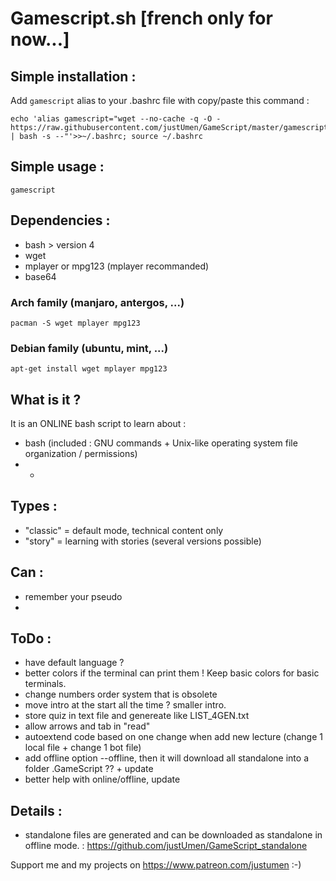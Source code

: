 # Gamescript.sh [french only for now...]

## Simple installation :

Add `gamescript` alias to your .bashrc file with copy/paste this command :

    echo 'alias gamescript="wget --no-cache -q -O - https://raw.githubusercontent.com/justUmen/GameScript/master/gamescript.sh | bash -s --"'>>~/.bashrc; source ~/.bashrc

## Simple usage :

    gamescript

## Dependencies :

* bash > version 4
* wget
* mplayer or mpg123 (mplayer recommanded)
* base64

### Arch family (manjaro, antergos, ...)

    pacman -S wget mplayer mpg123

### Debian family (ubuntu, mint, ...)

    apt-get install wget mplayer mpg123

## What is it ?

It is an ONLINE bash script to learn about :

* bash (included : GNU commands + Unix-like operating system file organization / permissions)
* -

## Types :

* "classic" = default mode, technical content only
* "story" = learning with stories (several versions possible)

## Can :

* remember your pseudo
* 

## ToDo :

* have default language ?
* better colors if the terminal can print them ! Keep basic colors for basic terminals.
* change numbers order system that is obsolete
* move intro at the start all the time ? smaller intro.
* store quiz in text file and genereate like LIST_4GEN.txt
* allow arrows and tab in "read"
* autoextend code based on one change when add new lecture (change 1 local file  + change 1 bot file)
* add offline option --offline, then it will download all standalone into a folder .GameScript ?? + update
* better help with online/offline, update

## Details :

* standalone files are generated and can be downloaded as standalone in offline mode. : https://github.com/justUmen/GameScript_standalone

Support me and my projects on https://www.patreon.com/justumen :-)

